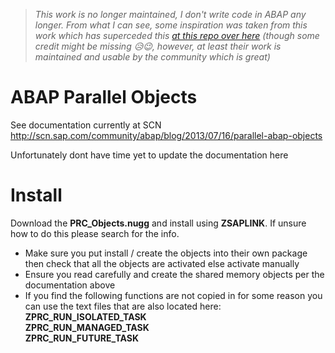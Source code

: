 > _This work is no longer maintained, I don't write code in ABAP any longer. From what I can see, some inspiration was taken from this work which has superceded this [at this repo over here](https://github.com/xinitrc86/zthread) (though some credit might be missing :disappointed_relieved::wink:, however, at least their work is maintained and usable by the community which is great)_

# ABAP Parallel Objects
See documentation currently at SCN  
http://scn.sap.com/community/abap/blog/2013/07/16/parallel-abap-objects

Unfortunately dont have time yet to update the documentation here

# Install
Download the **PRC_Objects.nugg** and install using **ZSAPLINK**. If unsure how to do this please search for the info.

- Make sure you put install / create the objects into their own package then check that all the objects are activated else activate manually
- Ensure you read carefully and create the shared memory objects per the documentation above
- If you find the following functions are not copied in for some reason you can use the text files that are also located here:  
**ZPRC_RUN_ISOLATED_TASK**  
**ZPRC_RUN_MANAGED_TASK**  
**ZPRC_RUN_FUTURE_TASK**  

